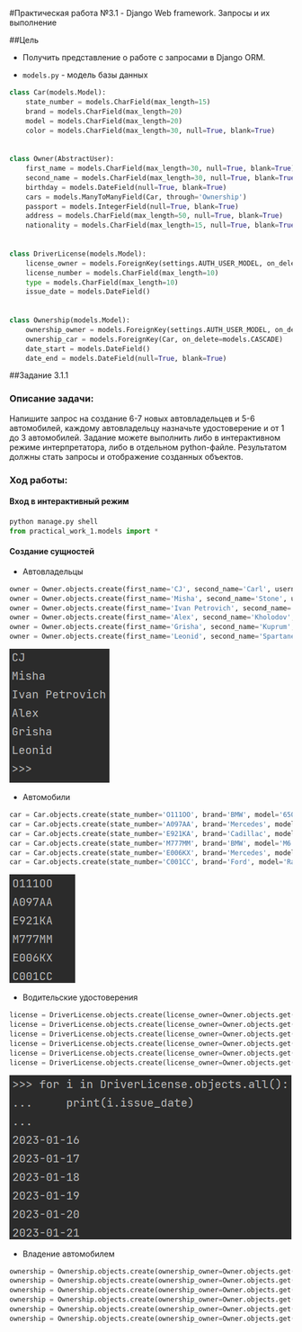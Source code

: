 #Практическая работа №3.1 - Django Web framework. Запросы и их выполнение


##Цель 
* Получить представление о работе с запросами в Django ORM.

* `models.py` - модель базы данных
```python
class Car(models.Model):
    state_number = models.CharField(max_length=15)
    brand = models.CharField(max_length=20)
    model = models.CharField(max_length=20)
    color = models.CharField(max_length=30, null=True, blank=True)

    
class Owner(AbstractUser):
    first_name = models.CharField(max_length=30, null=True, blank=True)
    second_name = models.CharField(max_length=30, null=True, blank=True)
    birthday = models.DateField(null=True, blank=True)
    cars = models.ManyToManyField(Car, through='Ownership')
    passport = models.IntegerField(null=True, blank=True)
    address = models.CharField(max_length=50, null=True, blank=True)
    nationality = models.CharField(max_length=15, null=True, blank=True)

    
class DriverLicense(models.Model):
    license_owner = models.ForeignKey(settings.AUTH_USER_MODEL, on_delete=models.CASCADE)
    license_number = models.CharField(max_length=10)
    type = models.CharField(max_length=10)
    issue_date = models.DateField()


class Ownership(models.Model):
    ownership_owner = models.ForeignKey(settings.AUTH_USER_MODEL, on_delete=models.CASCADE)
    ownership_car = models.ForeignKey(Car, on_delete=models.CASCADE)
    date_start = models.DateField()
    date_end = models.DateField(null=True, blank=True)
```

##Задание 3.1.1
### Описание задачи:
Напишите запрос на создание 6-7 новых автовладельцев и 5-6 автомобилей, 
каждому автовладельцу назначьте удостоверение и от 1 до 3 автомобилей. 
Задание можете выполнить либо в интерактивном режиме интерпретатора, 
либо в отдельном python-файле. Результатом должны стать запросы и отображение
созданных объектов.

### Ход работы:
#### Вход в интерактивный режим
```python
python manage.py shell
from practical_work_1.models import *
```

#### Создание сущностей
* Автовладельцы
```python
owner = Owner.objects.create(first_name='CJ', second_name='Carl', username='los_santos_king', password='grove1')
owner = Owner.objects.create(first_name='Misha', second_name='Stone', username='sky_value', password='misha_beast')
owner = Owner.objects.create(first_name='Ivan Petrovich', second_name='Temshikov', username='moscow_never_sleeps', password='arbat')
owner = Owner.objects.create(first_name='Alex', second_name='Kholodov', username='Aleksandrosius', password='itmo')
owner = Owner.objects.create(first_name='Grisha', second_name='Kuprum', username='Sphinx', password='gavanna')
owner = Owner.objects.create(first_name='Leonid', second_name='Spartanec', username='SPARTA', password='This_is_300')
```
  ![Список созданных автовладельцев](owner.png)

* Автомобили
```python
car = Car.objects.create(state_number='O111OO', brand='BMW', model='650i GranCoupe', color='gray')
car = Car.objects.create(state_number='A097AA', brand='Mercedes', model='S600', color='black')
car = Car.objects.create(state_number='E921KA', brand='Cadillac', model='Escalade', color='black')
car = Car.objects.create(state_number='M777MM', brand='BMW', model='M6', color='white')
car = Car.objects.create(state_number='E006KX', brand='Mercedes', model='SL65', color='black')
car = Car.objects.create(state_number='C001CC', brand='Ford', model='Raptor', color='gold')
```
 ![Список созданных госномеров](state_number.png)

* Водительские удостоверения
```python
license = DriverLicense.objects.create(license_owner=Owner.objects.get(username='los_santos_king'), license_number='0001', type='DL', issue_date='2023-01-16')
license = DriverLicense.objects.create(license_owner=Owner.objects.get(username='sky_value'), license_number='1001', type='DL', issue_date='2023-01-17')
license = DriverLicense.objects.create(license_owner=Owner.objects.get(username='moscow_never_sleeps'), license_number='1458', type='DL', issue_date='2023-01-18')
license = DriverLicense.objects.create(license_owner=Owner.objects.get(username='Aleksandrosius'), license_number='2002', type='DL', issue_date='2023-01-19')
license = DriverLicense.objects.create(license_owner=Owner.objects.get(username='sphinx'), license_number='2023', type='DL', issue_date='2023-01-20')
license = DriverLicense.objects.create(license_owner=Owner.objects.get(username='SPARTA'), license_number='2142', type='DL', issue_date='2023-01-21')
```
![Список дат выдачи водительских удостоверений](issue.png)

* Владение автомобилем
```python
ownership = Ownership.objects.create(ownership_owner=Owner.objects.get(username='los_santos_king'), ownership_car=Car.objects.get(id=11), date_start='2023-01-17')
ownership = Ownership.objects.create(ownership_owner=Owner.objects.get(username='sky_value'), ownership_car=Car.objects.get(id=12), date_start='2023-01-18')
ownership = Ownership.objects.create(ownership_owner=Owner.objects.get(username='moscow_never_sleeps'), ownership_car=Car.objects.get(id=13), date_start='2023-01-19')
ownership = Ownership.objects.create(ownership_owner=Owner.objects.get(username='Aleksandrosius'), ownership_car=Car.objects.get(id=14), date_start='2023-01-20')
ownership = Ownership.objects.create(ownership_owner=Owner.objects.get(username='sphinx'), ownership_car=Car.objects.get(id=15), date_start='2023-01-21')
ownership = Ownership.objects.create(ownership_owner=Owner.objects.get(username='SPARTA'), ownership_car=Car.objects.get(id=16), date_start='2023-01-22')
```